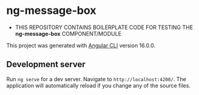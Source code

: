 # ng-message-box

* THIS REPOSITORY CONTAINS BOILERPLATE CODE FOR TESTING THE **ng-message-box** COMPONENT/MODULE

This project was generated with [Angular CLI](https://github.com/angular/angular-cli) version 16.0.0.

## Development server

Run `ng serve` for a dev server. Navigate to `http://localhost:4200/`. The application will automatically reload if you change any of the source files.

